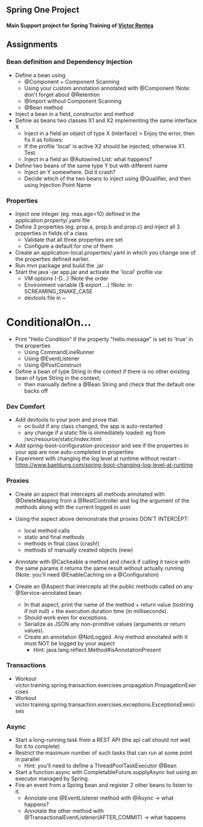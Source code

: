 ## Spring One Project ##

#### Main Support project for Spring Training of [Victor Rentea](https://victorrentea.ro)




## Assignments

### Bean definition and Dependency Injection
- Define a bean using
  - @Component + Component Scanning
  - Using your custom annotation annotated with @Component !Note: don't forget about @Retention
  - @Import without Component Scanning
  - @Bean method
- Inject a bean in a field, constructor and method
- Define as beans two classes X1 and X2 implementing the same interface X 
  - Inject in a field an object of type X (interface) > Enjoy the error, then fix it as follows:
  - If the profile 'local' is active X2 should be injected; otherwise X1. Test.
  - Inject in a field an @Autowired List<X>: what happens?
- Define two beans of the same type Y but with different name
  - Inject an Y somewhere. Did it crash?
  - Decide which of the two beans to inject using @Qualifier, and then using Injection Point Name 

### Properties
- Inject one integer (eg. max.age=10) defined in the application.property/.yaml file
- Define 3 properties (eg. prop.a, prop.b and prop.c) and inject all 3 properties in fields of a class
  - Validate that all three properties are set
  - Configure a default for one of them
- Create an application-local.properties/.yaml in which you change one of the properties defined earlier.
- Run mvn package and build the .jar
- Start the java -jar app.jar and activate the 'local' profile via:
  - VM options (-D...) !Note the order
  - Environment variable ($ export ...) !Note: in SCREAMING_SNAKE_CASE 
  - devtools file in ~

# ConditionalOn...
- Print "Hello Condition" if the property "hello.message" is set to 'true' in the properties
  - Using CommandLineRunner
  - Using @EventListener
  - Using @PostConstruct
- Define a bean of type String in the context if there is no other existing bean of type String in the context;
  - then manually define a @Bean String and check that the default one backs off

### Dev Comfort
- Add devtools to your pom and prove that 
  - on build if any class changed, the app is auto-restarted
  - any change if a static file is immediately loaded: eg from /src/resource/static/index.html
- Add spring-boot-configuration-processor and see if the properties in your app are now auto-completed in properties
- Experiment with changing the log level at runtime without restart - https://www.baeldung.com/spring-boot-changing-log-level-at-runtime

### Proxies
- Create an aspect that intercepts all methods annotated with @DeleteMapping from a @RestController 
  and log the argument of the methods along with the current logged in user
- Using the aspect above demonstrate that proxies DON'T INTERCEPT:
  - local method calls
  - static and final methods
  - methods in final class (crash!)
  - methods of manually created objects (new)
- Annotate with @Cacheable a method and check if calling it twice with the same params
  it returns the same result without actually running (Note: you'll need @EnableCaching on a @Configuration)

- Create an @Aspect that intercepts all the public methods called on any @Service-annotated bean. 
  - In that aspect, print the name of the method + return value (tostring if not null) + the execution duration time (in milliseconds).
  - Should work even for exceptions. 
  - Serialize as JSON any non-primitive values (arguments or return values).
  - Create an annotation @NotLogged. Any method annotated with it must NOT be logged by your aspect 
    - Hint: java.lang.reflect.Method#isAnnotationPresent 

### Transactions
- Workout victor.training.spring.transaction.exercises.propagation.PropagationExercises
- Workout victor.training.spring.transaction.exercises.exceptions.ExceptionsExercises

### Async
- Start a long-running task from a REST API (the api call should not wait for it to complete)
- Restrict the maximum number of such tasks that can run at some point in parallel
  - Hint: you'll need to define a ThreadPoolTaskExecutor @Bean
- Start a function async with CompletableFuture.supplyAsync but using an executor managed by Spring.
- Fire an event from a Spring bean and register 2 other beans to listen to it.
  - Annotate one @EventListener method with @Async -> what happens?
  - Annotate the other method with @TransactionalEventListener(AFTER_COMMIT) -> what happens